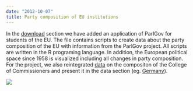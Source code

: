 ```yaml
---
date: "2012-10-07"
title: Party composition of EU institutions
---
```


In the [download](http://dev.parlgov.org/download/) section we have added an application of 
ParlGov for students of the EU. The file contains scripts to create data about the party composition of the EU with information from the ParlGov project. All scripts are written in the R programing language. In addition, the European political space since 1958 is visualized including all changes in party composition. For the project, we also reintegrated [data](http://dev.parlgov.org/documentation/table/external_commissioner_doering/) on the compositon of the College of Commissioners and present it in the data section (eg. [Germany](http://dev.parlgov.org/data/deu/external_commission/)).

![](/images/parliament-european-union.jpg)
